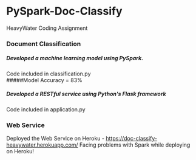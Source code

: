 # PySpark-Doc-Classify
HeavyWater Coding Assignment<br>

### Document Classification <br>
##### Developed a machine learning model using PySpark.<br>
  Code included in classification.py<br>
  #####Model Accuracy = 83%

##### Developed a RESTful service using Python's Flask framework<br>
  Code included in application.py<br>


### Web Service
Deployed the Web Service on Heroku -  https://doc-classify-heavywater.herokuapp.com/
Facing problems with Spark while deploying on Heroku!

